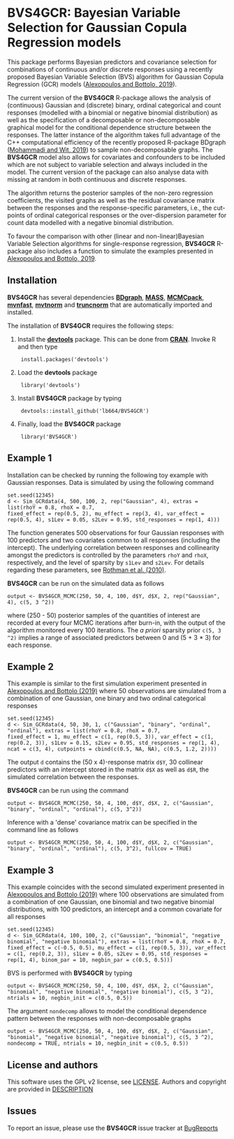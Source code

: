 
<!-- README.md is generated from README.Rmd. Please edit that file -->

# BVS4GCR: Bayesian Variable Selection for Gaussian Copula Regression models

This package performs Bayesian predictors and covariance selection for combinations of continuous and/or discrete responses using a recently proposed Bayesian Variable Selection (BVS) algorithm for Gaussian Copula Regression (GCR) models 
([Alexopoulos and Bottolo, 2019](https://arxiv.org/pdf/1907.08245.pdf)).

The current version of the **BVS4GCR** R-package allows the analysis of (continuous) Gaussian and (discrete) binary, ordinal categorical and count responses (modelled with a binomial or negative binomial distribution) as well as the specification of a decomposable or non-decomposable graphical model for the conditional dependence structure between the responses. The latter instance of the algorithm takes full advantage of the C++ computational efficiency of the recently proposed R-package BDgraph ([Mohammadi and Wit, 2019](https://www.jstatsoft.org/article/view/v089i03)) to sample non-decomposable graphs. The **BVS4GCR** model also allows for covariates and confounders to be included which are not subject to variable selection and always included in the model. The current version of the package can also analyse data with missing at random in both continuous and discrete responses. 

The algorithm returns the posterior samples of the non-zero regression coefficients, the visited graphs as well as the residual covariance matrix between the responses and the response-specific parameters, i.e., the cut-points of ordinal categorical responses or the over-dispersion parameter for count data modelled with a negative binomial distribution. 

To favour the comparison with other (linear and non-linear)Bayesian Variable Selection algorithms for single-response regression, **BVS4GCR** R-package also includes a function to simulate the examples presented in [Alexopoulos and Bottolo, 2019](https://arxiv.org/pdf/1907.08245.pdf).

## Installation

**BVS4GCR** has several dependencies [**BDgraph**](https://cran.r-project.org/web/packages/BDgraph/index.html), [**MASS**](https://cran.r-project.org/web/packages/MASS/index.html), [**MCMCpack**](https://cran.r-project.org/web/packages/MCMCpack/), [**mvnfast**](https://cran.r-project.org/web/packages/mvnfast/index.html), [**mvtnorm**](https://cran.r-project.org/web/packages/mvtnorm/index.html) and [**truncnorm**](https://cran.r-project.org/web/packages/truncnorm/index.html) that are automatically imported and installed.

The installation of **BVS4GCR** requires the following steps:

1.  Install the [**devtools**](https://github.com/r-lib/devtools)
    package. This can be done from
    [**CRAN**](https://cran.r-project.org/). Invoke R and then type
    
    ``` 
     install.packages('devtools')
    ```

2.  Load the **devtools** package
    
    ``` 
     library('devtools')
    ```

3.  Install **BVS4GCR** package by
    typing
    
    ``` 
     devtools::install_github('lb664/BVS4GCR')
    ```

4.  Finally, load the **BVS4GCR** package
    
    ``` 
     library('BVS4GCR')
    ```

## Example 1

Installation can be checked by running the following toy example with Gaussian responses. Data is simulated by using the following command

    set.seed(12345) 
    d <- Sim_GCRdata(4, 500, 100, 2, rep("Gaussian", 4), extras = list(rhoY = 0.8, rhoX = 0.7, 
    fixed_effect = rep(0.5, 2), mu_effect = rep(3, 4), var_effect = rep(0.5, 4), s1Lev = 0.05, s2Lev = 0.95, std_responses = rep(1, 4)))


The function generates 500 observations for four Gaussian responses with 100 predictors and two covariates common to all responses (including the intercept). The underlying correlation between responses and collinearity amongst the predictors is controlled by the parameters `rhoY` and `rhoX`, respectively, and the level of sparsity by `s1Lev` and `s2Lev`. For details regarding these parameters, see [Rothman et al. (2010)](https://www.tandfonline.com/doi/abs/10.1198/jcgs.2010.09188).

**BVS4GCR** can be run on the simulated data as follows
    
    output <- BVS4GCR_MCMC(250, 50, 4, 100, d$Y, d$X, 2, rep("Gaussian", 4), c(5, 3 ^2))

where (250 - 50) posterior samples of the quantities of interest are recorded at every four MCMC iterations after burn-in, with the output of the algorithm monitored every 100 iterations. The _a priori_ sparsity prior `c(5, 3 ^2)` implies a range of associated predictors between 0 and (5 + 3 * 3) for each response.

## Example 2

This example is similar to the first simulation experiment presented in [Alexopoulos and Bottolo (2019)](https://arxiv.org/pdf/1907.08245.pdf) where 50 observations are simulated from a combination of one Gaussian, one binary and two ordinal categorical responses

    set.seed(12345)
    d <- Sim_GCRdata(4, 50, 30, 1, c("Gaussian", "binary", "ordinal", "ordinal"), extras = list(rhoY = 0.8, rhoX = 0.7, 
    fixed_effect = 1, mu_effect = c(1, rep(0.5, 3)), var_effect = c(1, rep(0.2, 3)), s1Lev = 0.15, s2Lev = 0.95, std_responses = rep(1, 4), ncat = c(3, 4), cutpoints = cbind(c(0.5, NA, NA), c(0.5, 1.2, 2))))

The output `d` contains the (50 x 4)-response matrix `d$Y`, 30 collinear predictors with an intercept stored in the matrix `d$X` as well as `d$R`, the simulated correlation between the responses.

**BVS4GCR** can be run using the command

    output <- BVS4GCR_MCMC(250, 50, 4, 100, d$Y, d$X, 2, c("Gaussian", "binary", "ordinal", "ordinal"), c(5, 3^2))

Inference with a 'dense' covariance matrix can be specified in the command line as follows

    output <- BVS4GCR_MCMC(250, 50, 4, 100, d$Y, d$X, 2, c("Gaussian", "binary", "ordinal", "ordinal"), c(5, 3^2), fullcov = TRUE)

## Example 3

This example coincides with the second simulated experiment presented in [Alexopoulos and Bottolo (2019)](https://arxiv.org/pdf/1907.08245.pdf) where 100 observations are simulated from a combination of one Gaussian, one binomial and two negative binomial distributions, with 100 predictors, an intercept and a common covariate for all responses

    set.seed(12345)
    d <- Sim_GCRdata(4, 100, 100, 2, c("Gaussian", "binomial", "negative binomial", "negative binomial"), extras = list(rhoY = 0.8, rhoX = 0.7, fixed_effect = c(-0.5, 0.5), mu_effect = c(1, rep(0.5, 3)), var_effect = c(1, rep(0.2, 3)), s1Lev = 0.05, s2Lev = 0.95, std_responses = rep(1, 4), binom_par = 10, negbin_par = c(0.5, 0.5)))

BVS is performed with **BVS4GCR** by typing

    output <- BVS4GCR_MCMC(250, 50, 4, 100, d$Y, d$X, 2, c("Gaussian", "binomial", "negative binomial", "negative binomial"), c(5, 3 ^2), ntrials = 10, negbin_init = c(0.5, 0.5))

The argument `nondecomp` allows to model the conditional dependence pattern between the responses with non-decomposable graphs 

    output <- BVS4GCR_MCMC(250, 50, 4, 100, d$Y, d$X, 2, c("Gaussian", "binomial", "negative binomial", "negative binomial"), c(5, 3 ^2), nondecomp = TRUE, ntrials = 10, negbin_init = c(0.5, 0.5))

## License and authors

This software uses the GPL v2 license, see [LICENSE](https://github.com/lb664/BVS4GCR/blob/master/LICENSE). Authors and copyright are provided in [DESCRIPTION](https://github.com/lb664/BVS4GCR/blob/master/DESCRIPTION)


## Issues

To report an issue, please use the **BVS4GCR** issue tracker at [BugReports](https://github.com/lb664/BVS4GCR/issues)
